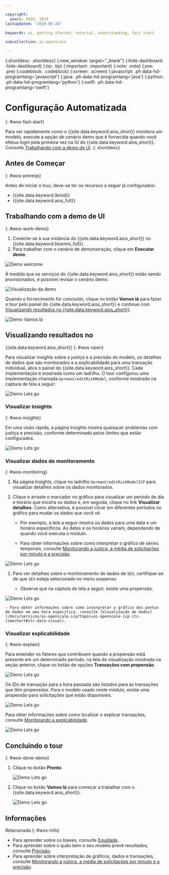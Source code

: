 ```yaml
---

copyright:
  years: 2018, 2019
lastupdated: "2019-06-24"

keywords: ai, getting started, tutorial, understanding, fast start

subcollection: ai-openscale

---
```


{:shortdesc: .shortdesc}
{:new_window: target="_blank"}
{:hide-dashboard: .hide-dashboard}
{:tip: .tip}
{:important: .important}
{:note: .note}
{:pre: .pre}
{:codeblock: .codeblock}
{:screen: .screen}
{:javascript: .ph data-hd-programlang='javascript'}
{:java: .ph data-hd-programlang='java'}
{:python: .ph data-hd-programlang='python'}
{:swift: .ph data-hd-programlang='swift'}

# Configuração Automatizada
{: #wos-fast-start}

Para ver rapidamente como o {{site.data.keyword.aios_short}} monitora um modelo, execute a opção de cenário demo que é fornecida quando você efetua login pela primeira vez na IU do {{site.data.keyword.aios_short}}.  Consulte [Trabalhando com a demo de UI](#wos-work-demo).
{: shortdesc}

## Antes de Começar
{: #wos-prereqs}

Antes de iniciar o tour, deve-se ter os recursos a seguir já configurados:

- {{site.data.keyword.ibmid}}
- {{site.data.keyword.aios_full}}

## Trabalhando com a demo de UI
{: #wos-work-demo}

1.  Conecte-se à sua instância do {{site.data.keyword.aios_short}} no {{site.data.keyword.bluemix_full}}.
1.  Para trabalhar com o cenário de demonstração, clique em **Executar demo**.

   ![Demo welcome](images/fastpath_demo_11.31.04.png)

   À medida que os serviços do {{site.data.keyword.aios_short}} estão sendo provisionados, é possível revisar o cenário demo:

   ![Visualização da demo](images/fastpath_demo_11.31.58.png)

Quando o fornecimento for concluído, clique no botão **Vamos lá** para
fazer o tour pelo painel do {{site.data.keyword.aios_short}} e continue com [Visualizando resultados no {{site.data.keyword.aios_short}}](#wos-open).

   ![Demo Vamos lá](images/fastpath_demo_11.33.45.png)


## Visualizando resultados no
{{site.data.keyword.aios_short}}
{: #wos-open}

Para visualizar insights sobre a justiça e a precisão do modelo, os detalhes de dados que são monitorados e a explicabilidade para uma transação individual, abra o painel do {{site.data.keyword.aios_short}}. Cada implementação é mostrada como um ladrilho. O tour configurou uma implementação chamada `GermanCreditRiskModel`, conforme mostrado na captura de tela a seguir:


   ![Demo Lets go](images/fastpath_demo_11.33.54.png)


### Visualizar insights
{: #wos-insights}

Em uma visão rápida, a página Insights mostra quaisquer problemas com justiça e precisão, conforme determinado pelos limites que estão configurados.

   ![Demo Lets go](images/fastpath_demo_11.34.00.png)

### Visualizar dados de monitoramento
{: #wos-monitoring}

1.  Na página Insights, clique no ladrilho `GermanCreditRiskModelICP` para visualizar detalhes sobre os dados monitorados.
1.  Clique e arraste o marcador no gráfico para visualizar um período de dia e horário que mostra os dados e, em seguida, clique no link **Visualizar detalhes**. Como alternativa, é possível clicar em diferentes períodos no gráfico para mudar os dados que você vê.

     - Por exemplo, a tela a seguir mostra os dados para uma data e um horário específicos. As datas e os horários variam, dependendo de quando você executa o módulo.

     - Para obter informações sobre como interpretar o gráfico de séries temporais, consulte [Monitorando a justiça, a média de solicitações por minuto e a precisão](/docs/services/ai-openscale-icp?topic=ai-openscale-icp-itc-timechart).

   ![Demo Lets go](images/fastpath_demo_11.34.17.png)

1.  Para ver detalhes sobre o monitoramento de dados de `SEX`, certifique-se
de que `SEX` esteja selecionado no menu suspenso.

    - Observe que na captura de tela a seguir, existe uma propensão.
    
   ![Demo Lets go](images/fastpath_demo_11.34.27.png)

    - Para obter informações sobre como interpretar o gráfico dos pontos de dados em uma hora específica, consulte [Visualização de dados](/docs/services/ai-openscale-icp?topic=ai-openscale-icp-itc-timechart#itc-data-visual).


### Visualizar explicabilidade
{: #wos-explain}

Para entender os fatores que contribuem quando a propensão está presente em um determinado
período, na tela de visualização mostrada na seção anterior, clique no botão de opções
**Transações com propensão**.

   ![Demo Lets go](images/fastpath_demo_11.35.06.png)

Os IDs de transação para a hora passada são listados para as transações que têm propensões. Para
o modelo usado neste módulo, existe uma propensão para solicitações que estão disponíveis.

   ![Demo Lets go](images/fastpath_demo_11.35.12.png)

Para obter informações sobre como localizar e explicar transações, consulte [Monitorando a explicabilidade](/docs/services/ai-openscale-icp?topic=ai-openscale-icp-ie-ov).

   ![Demo Lets go](images/fastpath_demo_11.35.50.png)

## Concluindo o tour
{: #wos-done-demo}

1. Clique no botão **Pronto**.

   ![Demo Lets go](images/fastpath_demo_11.37.22.png)

2. Clique no botão **Vamos lá** para começar a trabalhar com o {{site.data.keyword.aios_short}}.

   ![Demo Lets go](images/fastpath_demo_11.33.45.png)


## Informações
Relacionada
{: #wos-info}

- Para aprender sobre os biases, consulte [Equidade](/docs/services/ai-openscale-icp?topic=ai-openscale-icp-mf-monitor).
- Para aprender sobre o quão bem o seu modelo prevê resultados, consulte [Precisão](/docs/services/ai-openscale-icp?topic=ai-openscale-icp-acc-monitor).
- Para aprender sobre interpretação de gráficos, dados e transações, consulte [Monitorando a justiça, a média de solicitações por minuto e a precisão](/docs/services/ai-openscale-icp?topic=ai-openscale-icp-itc-timechart).
